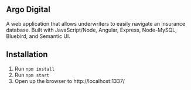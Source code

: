 ## Argo Digital

A web application that allows underwriters to easily navigate an insurance database. Built with JavaScript/Node, Angular, Express, Node-MySQL, Bluebird, and Semantic UI.

## Installation

1. Run `npm install`
2. Run `npm start`
3. Open up the browser to http://localhost:1337/
